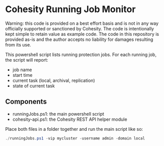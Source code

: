 # Cohesity Running Job Monitor

Warning: this code is provided on a best effort basis and is not in any way officially supported or sanctioned by Cohesity. The code is intentionally kept simple to retain value as example code. The code in this repository is provided as-is and the author accepts no liability for damages resulting from its use.

This powershell script lists running protection jobs. For each running job, the script will report:

* job name
* start time
* current task (local, archival, replication)
* state of current task

## Components

* runningJobs.ps1: the main powershell script
* cohesity-api.ps1: the Cohesity REST API helper module

Place both files in a folder together and run the main script like so:

```powershell
./runningJobs.ps1 -vip mycluster -username admin -domain local
```
 

